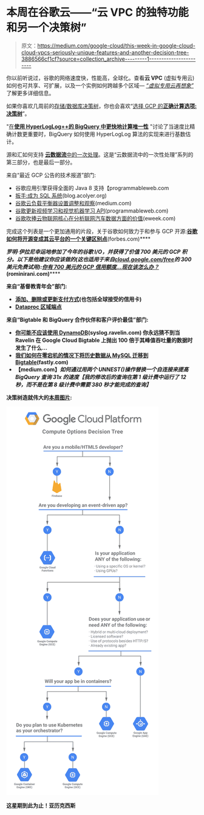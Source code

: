 # 本周在谷歌云——“云 VPC 的独特功能和另一个决策树”

> 原文：<https://medium.com/google-cloud/this-week-in-google-cloud-cloud-vpcs-seriously-unique-features-and-another-decision-tree-3886566cf1cf?source=collection_archive---------1----------------------->

你以前听说过，谷歌的网络速度快，性能高，全球化。查看**云 VPC** (虚拟专用云)如何也可共享、可扩展，以及一个实例如何跨越多个区域— [*“虚拟专用云再想象”*](http://goo.gl/gSSt1e) 了解更多详细信息。

如果你喜欢几周前的[存储/数据库决策树](http://goo.gl/s05irU)，你也会喜欢“[选择 GCP 的**正确计算选项:决策树**](http://goo.gl/UVKV7s)”。

"[在**使用 HyperLogLog++的 BigQuery 中更快地计算唯一性**](http://goo.gl/1jXuPj) "讨论了当速度比精确计数更重要时，BigQuery 如何使用 HyperLogLog 算法的实现来进行基数估计。

源和汇如何支持 [**云数据流**中的一次处理](http://goo.gl/PkFwzC)。这是“云数据流中的一次性处理”系列的第三部分，也是最后一部分。

来自“最近 GCP 公告的技术报道”部门:

*   谷歌应用引擎获得全面的 Java 8 支持【programmableweb.com 
*   [扳手:成为 SQL 系统](http://goo.gl/H9bPgK)(blog.acolyer.org)
*   [谷歌云负载平衡器设置调整和观察](http://goo.gl/omLJu9)(medium.com)
*   [谷歌更新视频学习和视觉机器学习 API](http://goo.gl/PnQvPj)(programmableweb.com)
*   [谷歌吹捧云物联网核心在分析联网汽车数据方面的价值](http://goo.gl/AHc2RB)(eweek.com)

完成这个列表是一个更加通用的片段，关于谷歌如何致力于和参与 GCP 开源:**[**谷歌如何将开源变成其云平台的一个关键区别点**](http://goo.gl/RX6mVh)**(forbes.com)****

****罗明·伊拉尼幸运地参加了今年的谷歌 I/O，并获得了价值 700 美元的 GCP 积分。以下是他建议你应该做的(这也适用于来自[cloud.google.com/free](https://goo.gl/7jmPA9)的 300 美元免费试用):*[***你有 700 美元的 GCP 信用额度…现在该怎么办？***](http://goo.gl/CE87Tx)*(rominirani.com)******

******来自“基督教青年会”部门:******

*   ******[添加、删除或更新支付方式](http://goo.gl/xWGQ4i)(也包括全球接受的信用卡)******
*   ******[Dataproc 区域端点](http://goo.gl/wUdvyu)******

******来自“Bigtable 和 BigQuery 合作伙伴和客户评价最佳”部门:******

*   ******[你可能不应该使用 DynamoDB](http://goo.gl/wtYzYA)(syslog.ravelin.com)
    你永远猜不到当 Ravelin 在 Google Cloud Bigtable 上抛出 100 倍于其峰值吞吐量的数据时发生了什么…******
*   ******[我们如何在零宕机的情况下将历史数据从 MySQL 迁移到 Bigtable](http://goo.gl/Q7EsMV)(fastly.com)******
*   ******【medium.com】*如何通过用两个 UNNEST()操作替换一个自连接来提高 BigQuery 查询 31x 的速度【我的修改后的查询在第 1 级计费中运行了 12 秒，而不是在第 8 级计费中需要 380 秒才能完成的查询】*******

******决策树造就伟大的[本周图片](http://goo.gl/UVKV7s):******

******![](img/cdd42af2ceccf99a65bc8210488f78f3.png)******

******这星期到此为止！亚历克西斯******